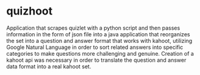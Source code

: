 # quizhoot
Application that scrapes quizlet with a python script and then passes information in the form of json file into a java application that reorganizes the set into a question and answer format that works with kahoot, utilizing Google Natural Language in order to sort related answers into specific categories to make questions more challenging and genuine. Creation of a kahoot api was necessary in order to translate the question and answer data format into a real kahoot set.
